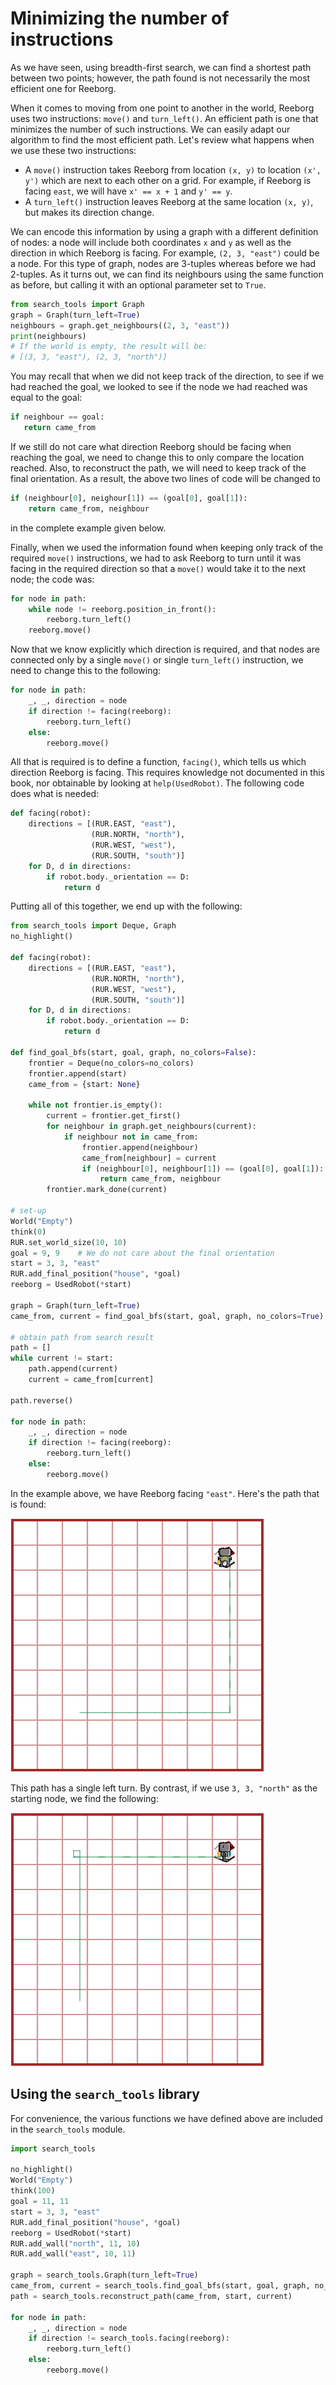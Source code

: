 # Minimizing the number of instructions

As we have seen, using breadth-first search, we can find a shortest path between two points; however, the path found is not necessarily the most efficient one for Reeborg.

When it comes to moving from one point to another in the world, Reeborg uses two instructions: `move()` and `turn_left()`. An efficient path is one that minimizes the number of such instructions.  We can easily adapt our algorithm to find the most efficient path. Let's review what happens when we use these two instructions:

* A `move()` instruction takes Reeborg from location `(x, y)` to location `(x', y')` which are next to each other on a grid. For example, if Reeborg is facing `east`, we will have `x' == x + 1` and `y' == y`.
* A `turn_left()` instruction leaves Reeborg at the same location `(x, y)`, but makes its direction change.

We can encode this information by using a graph with a different definition of nodes: a node will include both coordinates `x` and `y` as well as the direction in which Reeborg is facing.  For example, `(2, 3, "east")` could be a node. For this type of graph, nodes are 3-tuples whereas before we had 2-tuples. As it turns out, we can find its neighbours using the same function as before, but calling it with an optional parameter set to `True`.

```py
from search_tools import Graph
graph = Graph(turn_left=True)
neighbours = graph.get_neighbours((2, 3, "east"))
print(neighbours)
# If the world is empty, the result will be:
# [(3, 3, "east"), (2, 3, "north")]
```

You may recall that when we did not keep track of the direction, to see if we had reached the goal, we looked to see if the node we had reached was equal to the goal:

```py
if neighbour == goal:
   return came_from
```

If we still do not care what direction Reeborg should be facing when reaching the goal, we need to change this to only compare the location reached. Also, to reconstruct the path, we will need to keep track of the final orientation. As a result, the above two lines of code will be changed to

```py
if (neighbour[0], neighour[1]) == (goal[0], goal[1]):
    return came_from, neighbour
```

in the complete example given below.

Finally, when we used the information found when keeping only track of the required `move()` instructions, we had to ask Reeborg to turn until it was facing in the required direction so that a `move()` would take it to the next node; the code was:

```py
for node in path:
    while node != reeborg.position_in_front():
        reeborg.turn_left()
    reeborg.move()
```

Now that we know explicitly which direction is required, and that nodes are connected only by a single `move()` or single `turn_left()` instruction, we need to change this to the following:

```py
for node in path:
    _, _, direction = node
    if direction != facing(reeborg):
        reeborg.turn_left()
    else:
        reeborg.move()
```

All that is required is to define a function, `facing()`, which tells us which direction Reeborg is facing. This requires knowledge not documented in this book, nor obtainable by looking at `help(UsedRobot)`. The following code does what is needed:

```py
def facing(robot):
    directions = [(RUR.EAST, "east"),
                  (RUR.NORTH, "north"),
                  (RUR.WEST, "west"),
                  (RUR.SOUTH, "south")]
    for D, d in directions:
        if robot.body._orientation == D:
            return d
```

Putting all of this together, we end up with the following:

```py
from search_tools import Deque, Graph
no_highlight()

def facing(robot):
    directions = [(RUR.EAST, "east"),
                  (RUR.NORTH, "north"),
                  (RUR.WEST, "west"),
                  (RUR.SOUTH, "south")]
    for D, d in directions:
        if robot.body._orientation == D:
            return d

def find_goal_bfs(start, goal, graph, no_colors=False):
    frontier = Deque(no_colors=no_colors)
    frontier.append(start)
    came_from = {start: None}

    while not frontier.is_empty():
        current = frontier.get_first()
        for neighbour in graph.get_neighbours(current):
            if neighbour not in came_from:
                frontier.append(neighbour)
                came_from[neighbour] = current
                if (neighbour[0], neighbour[1]) == (goal[0], goal[1]):
                    return came_from, neighbour
        frontier.mark_done(current)

# set-up
World("Empty")
think(0)
RUR.set_world_size(10, 10)
goal = 9, 9    # We do not care about the final orientation
start = 3, 3, "east"
RUR.add_final_position("house", *goal)
reeborg = UsedRobot(*start)

graph = Graph(turn_left=True)
came_from, current = find_goal_bfs(start, goal, graph, no_colors=True)

# obtain path from search result
path = []
while current != start:
    path.append(current)
    current = came_from[current]

path.reverse()

for node in path:
    _, _, direction = node
    if direction != facing(reeborg):
        reeborg.turn_left()
    else:
        reeborg.move()
```

In the example above, we have Reeborg facing `"east"`. Here's the path that is found:

![](/assets/bfs_path_east.png)

This path has a single left turn. By contrast, if we use `3, 3, "north"` as the starting node, we find the following:

![](/assets/bfs_path_north.png)

## Using the `search_tools` library

For convenience, the various functions we have defined above are included in the `search_tools` module.

```py
import search_tools

no_highlight()
World("Empty")
think(100)
goal = 11, 11
start = 3, 3, "east"
RUR.add_final_position("house", *goal)
reeborg = UsedRobot(*start)
RUR.add_wall("north", 11, 10)
RUR.add_wall("east", 10, 11)

graph = search_tools.Graph(turn_left=True)
came_from, current = search_tools.find_goal_bfs(start, goal, graph, no_colors=True)
path = search_tools.reconstruct_path(came_from, start, current)

for node in path:
    _, _, direction = node
    if direction != search_tools.facing(reeborg):
        reeborg.turn_left()
    else:
        reeborg.move()
```



